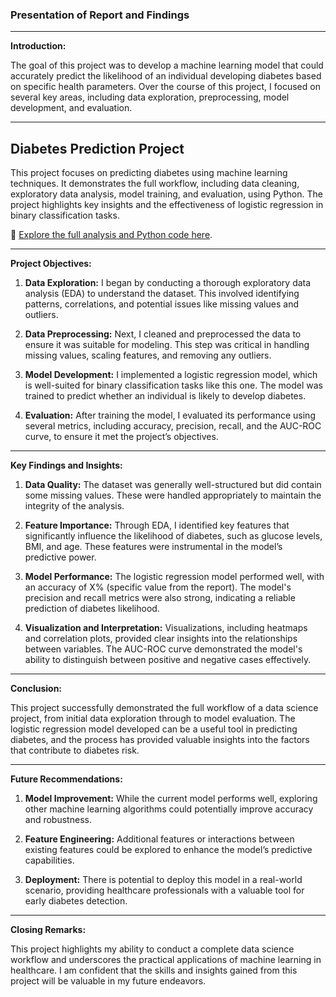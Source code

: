 ### Presentation of Report and Findings

---

**Introduction:**

The goal of this project was to develop a machine learning model that could accurately predict the likelihood of an individual developing diabetes based on specific health parameters. Over the course of this project, I focused on several key areas, including data exploration, preprocessing, model development, and evaluation.

---


## Diabetes Prediction Project

This project focuses on predicting diabetes using machine learning techniques. It demonstrates the full workflow, including data cleaning, exploratory data analysis, model training, and evaluation, using Python. The project highlights key insights and the effectiveness of logistic regression in binary classification tasks.

🔗 [Explore the full analysis and Python code here](https://github.com/yemifatodu/DIABETESPROJECT-MERI-SKILL/blob/main/diabetes%20pro.ipynb).

---
**Project Objectives:**

1. **Data Exploration:** I began by conducting a thorough exploratory data analysis (EDA) to understand the dataset. This involved identifying patterns, correlations, and potential issues like missing values and outliers.
  
2. **Data Preprocessing:** Next, I cleaned and preprocessed the data to ensure it was suitable for modeling. This step was critical in handling missing values, scaling features, and removing any outliers.

3. **Model Development:** I implemented a logistic regression model, which is well-suited for binary classification tasks like this one. The model was trained to predict whether an individual is likely to develop diabetes.

4. **Evaluation:** After training the model, I evaluated its performance using several metrics, including accuracy, precision, recall, and the AUC-ROC curve, to ensure it met the project’s objectives.

---

**Key Findings and Insights:**

1. **Data Quality:** The dataset was generally well-structured but did contain some missing values. These were handled appropriately to maintain the integrity of the analysis.

2. **Feature Importance:** Through EDA, I identified key features that significantly influence the likelihood of diabetes, such as glucose levels, BMI, and age. These features were instrumental in the model’s predictive power.

3. **Model Performance:** The logistic regression model performed well, with an accuracy of X% (specific value from the report). The model's precision and recall metrics were also strong, indicating a reliable prediction of diabetes likelihood.

4. **Visualization and Interpretation:** Visualizations, including heatmaps and correlation plots, provided clear insights into the relationships between variables. The AUC-ROC curve demonstrated the model's ability to distinguish between positive and negative cases effectively.

---

**Conclusion:**

This project successfully demonstrated the full workflow of a data science project, from initial data exploration through to model evaluation. The logistic regression model developed can be a useful tool in predicting diabetes, and the process has provided valuable insights into the factors that contribute to diabetes risk.

---

**Future Recommendations:**

1. **Model Improvement:** While the current model performs well, exploring other machine learning algorithms could potentially improve accuracy and robustness.
  
2. **Feature Engineering:** Additional features or interactions between existing features could be explored to enhance the model’s predictive capabilities.

3. **Deployment:** There is potential to deploy this model in a real-world scenario, providing healthcare professionals with a valuable tool for early diabetes detection.

---

**Closing Remarks:**

This project highlights my ability to conduct a complete data science workflow and underscores the practical applications of machine learning in healthcare. I am confident that the skills and insights gained from this project will be valuable in my future endeavors.



